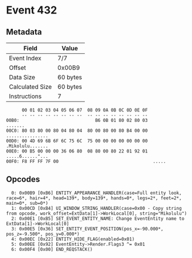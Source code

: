 # Event 432

## Metadata

| Field           | Value    |
|-----------------|----------|
| Event Index     | 7/7      |
| Offset          | 0x00B9   |
| Data Size       | 60 bytes |
| Calculated Size | 60 bytes |
| Instructions    | 7        |

```
      00 01 02 03 04 05 06 07  08 09 0A 0B 0C 0D 0E 0F
      -- -- -- -- -- -- -- --  -- -- -- -- -- -- -- --
00B0:                             B6 0B 01 80 02 80 03           .......
00C0: 80 03 80 00 80 04 80 04  80 00 80 00 80 B4 00 00  ................
00D0: 00 4D 69 6B 6F 6C 75 6C  75 00 00 00 00 00 00 00  .Mikolulu.......
00E0: 00 B5 00 00 00 36 06 80  08 80 00 80 22 01 92 01  .....6......"...
00F0: F8 FF FF 7F 00                                    .....           
```

## Opcodes

```
  0: 0x00B9 [0xB6] ENTITY_APPEARANCE_HANDLER(case=Full entity look, race=6*, hair=4*, head=139*, body=139*, hands=0*, legs=2*, feet=2*, main=0*, sub=0*)
  1: 0x00CD [0xB4] UI_WINDOW_STRING_HANDLER(case=0x00 - Copy string from opcode, work_offset=ExtData[1]->WorkLocal[0], string="Mikolulu")
  2: 0x00E1 [0xB5] SET_EVENT_ENTITY_NAME: Change EventEntity name to ExtData[1]->WorkLocal[0]
  3: 0x00E5 [0x36] SET_ENTITY_EVENT_POSITION(pos_x=-90.000*, pos_z=-9.500*, pos_y=0.000*)
  4: 0x00EC [0x22] ENTITY_HIDE_FLAG(enabled=0x01)
  5: 0x00EE [0x92] EventEntity->Render.Flags3 ^= 0x01
  6: 0x00F4 [0x00] END_REQSTACK()
```
